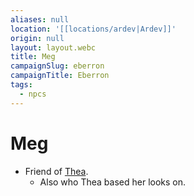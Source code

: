 ```yaml
---
aliases: null
location: '[[locations/ardev|Ardev]]'
origin: null
layout: layout.webc
title: Meg
campaignSlug: eberron
campaignTitle: Eberron
tags:
  - npcs
---
```

# Meg

- Friend of [Thea](pcs/thea.md).
	- Also who Thea based her looks on.
